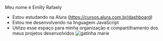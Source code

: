 Meu nome é Emilly Rafaely

- Estou estudando na Alura (https://cursos.alura.com.br/dashboard)
- Estou me desenvolvendo na linguagem JavaScript
- Utilizo esse espaço para minha organização e
compartilhamento dos meus projetos desenvolvidos
![gatinha marie](https://media.tenor.com/xcykwa2q1LIAAAAi/kitty-love.gif)
